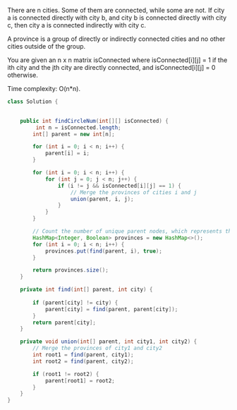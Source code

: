 
There are n cities. Some of them are connected, while some are not. If city a is connected directly with city b, and city b is connected directly with city c, then city a is connected indirectly with city c.

A province is a group of directly or indirectly connected cities and no other cities outside of the group.

You are given an n x n matrix isConnected where isConnected[i][j] = 1 if the ith city and the jth city are directly connected, and isConnected[i][j] = 0 otherwise.

Time complexity: O(n*n).

```java
class Solution {
 

    public int findCircleNum(int[][] isConnected) {
         int n = isConnected.length;
        int[] parent = new int[n];

        for (int i = 0; i < n; i++) {
            parent[i] = i; 
        }

        for (int i = 0; i < n; i++) {
            for (int j = 0; j < n; j++) {
                if (i != j && isConnected[i][j] == 1) {
                    // Merge the provinces of cities i and j
                    union(parent, i, j);
                }
            }
        }

        // Count the number of unique parent nodes, which represents the number of provinces
        HashMap<Integer, Boolean> provinces = new HashMap<>();
        for (int i = 0; i < n; i++) {
            provinces.put(find(parent, i), true);
        }

        return provinces.size();
    }

    private int find(int[] parent, int city) {
       
        if (parent[city] != city) {
            parent[city] = find(parent, parent[city]); 
        }
        return parent[city];
    }

    private void union(int[] parent, int city1, int city2) {
        // Merge the provinces of city1 and city2
        int root1 = find(parent, city1);
        int root2 = find(parent, city2);

        if (root1 != root2) {
            parent[root1] = root2;
        }
    }
}
```
